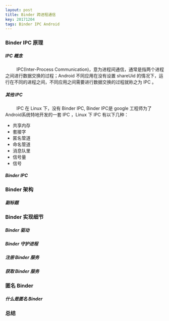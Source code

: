 ```yaml
---
layout: post
title: Binder 跨进程通信
key: 20171204
tags: Binder IPC Android
---
```


### <i class="fa fa-rebel fa-1x" aria-hidden="true"></i>  Binder IPC 原理
##### <i class="fa fa-star" aria-hidden="true"></i> IPC 概念
&nbsp;&nbsp;&nbsp;&nbsp;&nbsp;&nbsp;&nbsp;&nbsp;
IPC(Inter-Process Communication)，意为进程间通信，通常是指两个进程之间进行数据交换的过程；Android 不同应用在没有设置 shareUid 的情况下，运行在不同的进程之间，不同应用之间需要进行数据交换的过程就称之为 IPC 。
##### <i class="fa fa-star" aria-hidden="true"></i> 其他 IPC
&nbsp;&nbsp;&nbsp;&nbsp;&nbsp;&nbsp;&nbsp;&nbsp;
IPC 在 Linux 下，没有 Binder IPC, Binder IPC是 google 工程师为了 Android系统特地开发的一套 IPC ，Linux 下 IPC 有以下几种：

+ 共享内存
+ 套接字
+ 匿名管道
+ 命名管道
+ 消息队里
+ 信号量
+ 信号

##### <i class="fa fa-star" aria-hidden="true"></i> Binder IPC
### <i class="fa fa-rebel fa-1x" aria-hidden="true"></i>  Binder 架构
##### <i class="fa fa-star" aria-hidden="true"></i> 副标题
### <i class="fa fa-rebel fa-1x" aria-hidden="true"></i> Binder 实现细节
##### <i class="fa fa-star" aria-hidden="true"></i> Binder 驱动
##### <i class="fa fa-star" aria-hidden="true"></i> Binder 守护进程
##### <i class="fa fa-star" aria-hidden="true"></i> 注册 Binder 服务
##### <i class="fa fa-star" aria-hidden="true"></i> 获取 Binder 服务
### <i class="fa fa-rebel fa-1x" aria-hidden="true"></i> 匿名 Binder
##### <i class="fa fa-star" aria-hidden="true"></i> 什么是匿名 Binder
### <i class="fa fa-rebel fa-1x" aria-hidden="true"></i> 总结

